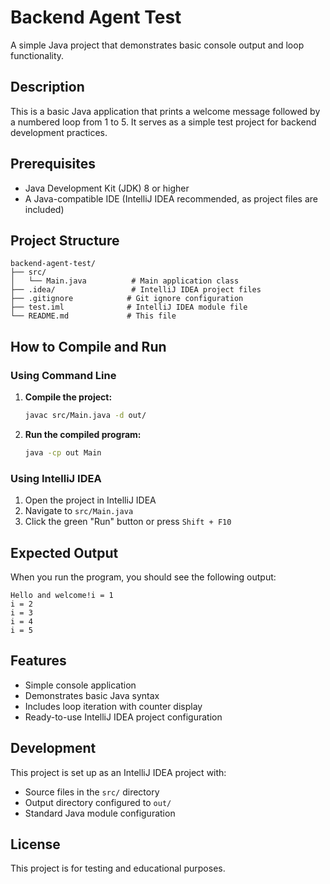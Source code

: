 # Backend Agent Test

A simple Java project that demonstrates basic console output and loop functionality.

## Description

This is a basic Java application that prints a welcome message followed by a numbered loop from 1 to 5. It serves as a simple test project for backend development practices.

## Prerequisites

- Java Development Kit (JDK) 8 or higher
- A Java-compatible IDE (IntelliJ IDEA recommended, as project files are included)

## Project Structure

```
backend-agent-test/
├── src/
│   └── Main.java          # Main application class
├── .idea/                 # IntelliJ IDEA project files
├── .gitignore            # Git ignore configuration
├── test.iml              # IntelliJ IDEA module file
└── README.md             # This file
```

## How to Compile and Run

### Using Command Line

1. **Compile the project:**
   ```bash
   javac src/Main.java -d out/
   ```

2. **Run the compiled program:**
   ```bash
   java -cp out Main
   ```

### Using IntelliJ IDEA

1. Open the project in IntelliJ IDEA
2. Navigate to `src/Main.java`
3. Click the green "Run" button or press `Shift + F10`

## Expected Output

When you run the program, you should see the following output:

```
Hello and welcome!i = 1
i = 2
i = 3
i = 4
i = 5
```

## Features

- Simple console application
- Demonstrates basic Java syntax
- Includes loop iteration with counter display
- Ready-to-use IntelliJ IDEA project configuration

## Development

This project is set up as an IntelliJ IDEA project with:
- Source files in the `src/` directory
- Output directory configured to `out/`
- Standard Java module configuration

## License

This project is for testing and educational purposes.